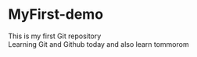 # MyFirst-demo
This is my first Git repository
<br>
Learning Git and Github today and also learn tommorom

